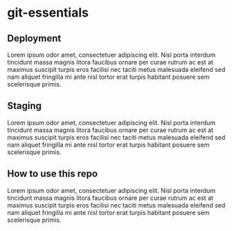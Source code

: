 # git-essentials

## Deployment
Lorem ipsum odor amet, consectetuer adipiscing elit. Nisl porta interdum tincidunt massa magnis litora faucibus ornare per curae rutrum ac est at maximus suscipit turpis eros facilisi nec taciti metus malesuada eleifend sed nam aliquet fringilla mi ante nisl tortor erat turpis habitant posuere sem scelerisque primis.

## Staging
Lorem ipsum odor amet, consectetuer adipiscing elit. Nisl porta interdum tincidunt massa magnis litora faucibus ornare per curae rutrum ac est at maximus suscipit turpis eros facilisi nec taciti metus malesuada eleifend sed nam aliquet fringilla mi ante nisl tortor erat turpis habitant posuere sem scelerisque primis.

## How to use this repo
Lorem ipsum odor amet, consectetuer adipiscing elit. Nisl porta interdum tincidunt massa magnis litora faucibus ornare per curae rutrum ac est at maximus suscipit turpis eros facilisi nec taciti metus malesuada eleifend sed nam aliquet fringilla mi ante nisl tortor erat turpis habitant posuere sem scelerisque primis.
